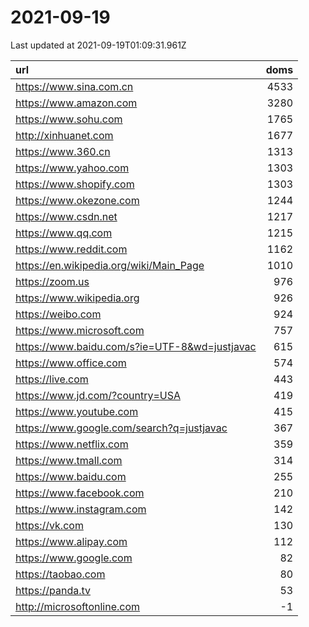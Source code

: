 # 2021-09-19

<!-- BEGIN -->
Last updated at 2021-09-19T01:09:31.961Z

url | doms
:- | -:
https://www.sina.com.cn | 4533
https://www.amazon.com | 3280
https://www.sohu.com | 1765
http://xinhuanet.com | 1677
https://www.360.cn | 1313
https://www.yahoo.com | 1303
https://www.shopify.com | 1303
https://www.okezone.com | 1244
https://www.csdn.net | 1217
https://www.qq.com | 1215
https://www.reddit.com | 1162
https://en.wikipedia.org/wiki/Main_Page | 1010
https://zoom.us | 976
https://www.wikipedia.org | 926
https://weibo.com | 924
https://www.microsoft.com | 757
https://www.baidu.com/s?ie=UTF-8&wd=justjavac | 615
https://www.office.com | 574
https://live.com | 443
https://www.jd.com/?country=USA | 419
https://www.youtube.com | 415
https://www.google.com/search?q=justjavac | 367
https://www.netflix.com | 359
https://www.tmall.com | 314
https://www.baidu.com | 255
https://www.facebook.com | 210
https://www.instagram.com | 142
https://vk.com | 130
https://www.alipay.com | 112
https://www.google.com | 82
https://taobao.com | 80
https://panda.tv | 53
http://microsoftonline.com | -1
<!-- END -->
